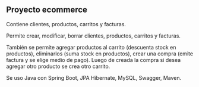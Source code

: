 ## Proyecto ecommerce
Contiene clientes, productos, carritos y facturas.

Permite crear, modificar, borrar clientes, productos, carritos y facturas.

También se permite agregar productos al carrito (descuenta stock en productos), eliminarlos (suma stock en productos), crear una compra (emite factura y se elige medio de pago).
Luego de creada la compra si desea agregar otro producto se crea otro carrito.

Se uso Java con Spring Boot, JPA Hibernate, MySQL, Swagger, Maven.

